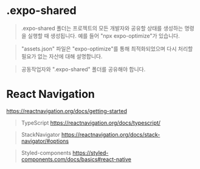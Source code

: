 # .expo-shared
> .expo-shared 폴더는 프로젝트의 모든 개발자와 공유할 상태를 생성하는 명령을 실행할 때 생성됩니다.
예를 들어 "npx expo-optimize"가 있습니다.

> "assets.json" 파일은 "expo-optimize"를 통해 최적화되었으며 다시 처리할 필요가 없는 자산에 대해 설명합니다.

> 공동작업자와 ".expo-shared" 폴더를 공유해야 합니다.


# React Navigation
https://reactnavigation.org/docs/getting-started

> TypeScript
https://reactnavigation.org/docs/typescript/

> StackNavigator
https://reactnavigation.org/docs/stack-navigator/#options

> Styled-components
https://styled-components.com/docs/basics#react-native